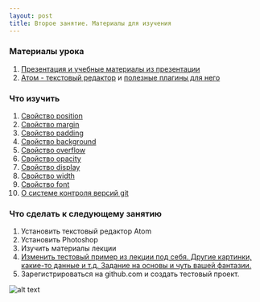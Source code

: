 ```yaml
---
layout: post
title: Второе занятие. Материалы для изучения
---
```

### Материалы урока
1. [Презентация и учебные материалы из презентации](https://github.com/DonRai/frontend-school)
2. [Атом - текстовый редактор](https://atom.io/)  и [полезные плагины для него](https://ymatuhin.ru/tools/atom_packages_1/)

### Что изучить
1. [Свойство position](http://htmlbook.ru/css/position)
2. [Свойство margin](http://htmlbook.ru/css/margin)
2. [Свойство padding](http://htmlbook.ru/css/padding)
3. [Свойство background](http://htmlbook.ru/css/background)
4. [Свойство overflow](http://htmlbook.ru/css/overflow)
5. [Свойство opacity](http://htmlbook.ru/css/opacity)
6. [Свойство display](http://htmlbook.ru/css/display)
7. [Свойство width](http://htmlbook.ru/css/width)
8. [Свойство font](http://htmlbook.ru/css/font)
9. [О системе контроля версий git](https://git-scm.com/book/ru/v1/%D0%92%D0%B2%D0%B5%D0%B4%D0%B5%D0%BD%D0%B8%D0%B5-%D0%9E-%D0%BA%D0%BE%D0%BD%D1%82%D1%80%D0%BE%D0%BB%D0%B5-%D0%B2%D0%B5%D1%80%D1%81%D0%B8%D0%B9)

### Что сделать к следующему занятию
1. Установить текстовый редактор Atom
2. Установить Photoshop
3. Изучить материалы лекции
4. [Изменить тестовый пример из лекции под себя. Другие картинки, какие-то данные и т.д. Задание на основы и чуть вашей фантазии.](https://github.com/DonRai/frontend-school/tree/master/lesson-2/demo-5)
5. Зарегистрироваться на github.com и создать тестовый проект.



![alt text](https://weblime.ru/resize/blog-image-from-full-to-view-f-350fbb532ff6f2f5.jpg)
